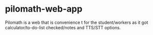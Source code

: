 # pilomath-web-app
Pilomath is a web that is convenience t for the student/workers as it got calculator/to-do-list checked/notes and TTS/STT options.
